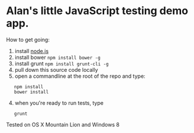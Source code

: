 # Alan's little JavaScript testing demo app.

How to get going:

1. install [node.js](http://nodejs.org/)
2. install bower ```npm install bower -g```
3. install grunt ```npm install grunt-cli -g```
2. pull down this source code locally
3. open a commandline at the root of the repo and type:
  ```
     npm install
     bower install
  ```

4. when you're ready to run tests, type
  ```
     grunt
  ```

Tested on OS X Mountain Lion and Windows 8
